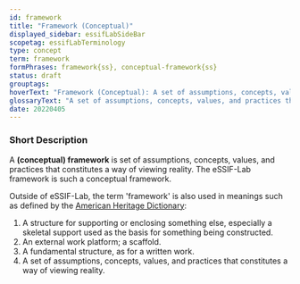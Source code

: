 ```yaml
---
id: framework
title: "Framework (Conceptual)"
displayed_sidebar: essifLabSideBar
scopetag: essifLabTerminology
type: concept
term: framework
formPhrases: framework{ss}, conceptual-framework{ss}
status: draft
grouptags:
hoverText: "Framework (Conceptual): A set of assumptions, concepts, values, and practices that constitutes a way of viewing reality."
glossaryText: "A set of assumptions, concepts, values, and practices that constitutes a way of viewing reality."
date: 20220405
---
```


### Short Description
A **(conceptual) framework** is set of assumptions, concepts, values, and practices that constitutes a way of viewing reality. The eSSIF-Lab framework is such a conceptual framework.

Outside of eSSIF-Lab, the term 'framework' is also used in meanings such as defined by the [American Heritage Dictionary](https://www.ahdictionary.com/word/search.html?q=framework):
1. A structure for supporting or enclosing something else, especially a skeletal support used as the basis for something being constructed.
2. An external work platform; a scaffold.
3. A fundamental structure, as for a written work.
4. A set of assumptions, concepts, values, and practices that constitutes a way of viewing reality.